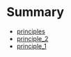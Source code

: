 # Summary

* [principles](principles.md)
* [principle_2](principle2.md)
* [principle_1](principle_1.md)

